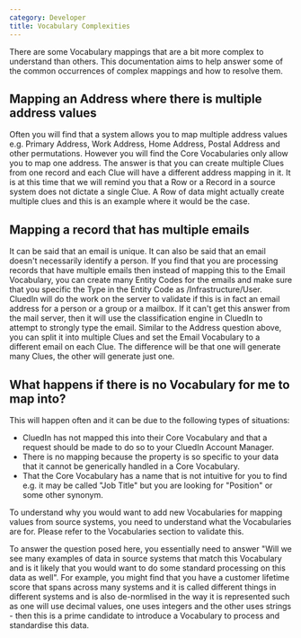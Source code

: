 ```yaml
---
category: Developer
title: Vocabulary Complexities
---
```


There are some Vocabulary mappings that are a bit more complex to understand than others. This documentation aims to help answer some of the common occurrences of complex mappings and how to resolve them. 

## Mapping an Address where there is multiple address values

Often you will find that a system allows you to map multiple address values e.g. Primary Address, Work Address, Home Address, Postal Address and other permutations. However you will find the Core Vocabularies only allow you to map one address. The answer is that you can create multiple Clues from one record and each Clue will have a different address mapping in it. It is at this time that we will remind you that a Row or a Record in a source system does not dictate a single Clue. A Row of data might actually create multiple clues and this is an example where it would be the case. 

## Mapping a record that has multiple emails

It can be said that an email is unique. It can also be said that an email doesn't necessarily identify a person. If you find that you are processing records that have multiple emails then instead of mapping this to the Email Vocabulary, you can create many Entity Codes for the emails and make sure that you specific the Type in the Entity Code as /Infrastructure/User. CluedIn will do the work on the server to validate if this is in fact an email address for a person or a group or a mailbox. If it can't get this answer from the mail server, then it will use the classification engine in CluedIn to attempt to strongly type the email. Similar to the Address question above, you can split it into multiple Clues and set the Email Vocabulary to a different email on each Clue. The difference will be that one will generate many Clues, the other will generate just one. 

## What happens if there is no Vocabulary for me to map into?

This will happen often and it can be due to the following types of situations:

 - CluedIn has not mapped this into their Core Vocabulary and that a request should be made to do so to your CluedIn Account Manager. 
 - There is no mapping because the property is so specific to your data that it cannot be generically handled in a Core Vocabulary. 
 - That the Core Vocabulary has a name that is not intuitive for you to find e.g. it may be called "Job Title" but you are looking for "Position" or some other synonym. 

To understand why you would want to add new Vocabularies for mapping values from source systems, you need to understand what the Vocabularies are for. Please refer to the Vocabularies section to validate this. 

To answer the question posed here, you essentially need to answer "Will we see many examples of data in source systems that match this Vocabulary and is it likely that you would want to do some standard processing on this data as well". For example, you might find that you have a customer lifetime score that spans across many systems and it is called different things in different systems and is also de-normlised in the way it is represented such as one will use decimal values, one uses integers and the other uses strings - then this is a prime candidate to introduce a Vocabulary to process and standardise this data.